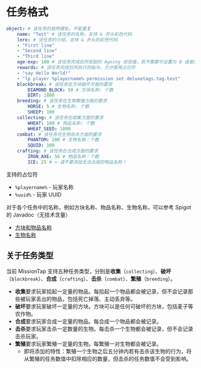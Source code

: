 # 任务格式

```yml
object: # 该任务的独特键名，不能重复
    name: "Test" # 该任务的名称，支持 & 开头彩色代码
    lore: # 该任务的介绍，支持 & 开头的彩色代码
    - "First line"
    - "Second line"
    - "Third line"
    age-exp: 100 # 该任务完成后所奖励的 Ageing 经验值，若不需要可设置为 0 或者删除该项
    rewards: # 该任务完成后所执行的指令。允许使用占位符
    - "say Hello World!"
    - "lp player %playername% permission set deluxetags.tag.test"
    blockbreak: # 该任务在方块破坏方面的要求
        DIAMOND_BLOCK: 50 # 方块名称: 个数
        DIRT: 1000
    breeding: # 该任务在生物繁殖方面的要求
        HORSE: 5 # 生物名称: 个数
        SHEEP: 100
    collecting: # 该任务在收集方面的要求
        WHEAT: 100 # 物品名称: 个数
        WHEAT_SEED: 1000
    combat: # 该任务在生物击杀方面的要求
        PHANTOM: 200 # 生物名称：个数
        SQUID: 100
    crafting: # 该任务在合成方面的要求
        IRON_AXE: 56 # 物品名称：个数
        ICE: 25 # <-请不要添加无法合成的物品名称！
```

支持的占位符

- `%playername%` - 玩家名称
- `%uuid%` - 玩家 UUID

对于各个任务中的名称，例如方块名称、物品名称、生物名称，可以参考 Spigot 的 Javadoc（无技术含量）

- [方块和物品名称](https://hub.spigotmc.org/javadocs/spigot/org/bukkit/Material.html)
- [生物名称](https://hub.spigotmc.org/javadocs/spigot/org/bukkit/entity/EntityType.html)

## 关于任务类型

当前 MissionTap 支持五种任务类型，分别是**收集**（`collecting`）、**破坏**（`blockbreak`）、**合成**（`crafting`）、**击杀**（`combat`）、**繁殖**（`breeding`）。

- **收集**要求玩家拾起一定量的物品。每拾起一个物品都会被记录，但不会记录那些被玩家丢出的物品，包括死亡掉落、主动丢弃等。
- **破坏**要求玩家破坏一定量的方块。方块可以是任何可破坏的方块，包括麦子等农作物。
- **合成**要求玩家合成一定量的物品。每合成一个物品都会被记录。
- **击杀**要求玩家击杀一定数量的生物。每击杀一个生物都会被记录，但不会记录击杀玩家。
- **繁殖**要求玩家繁殖一定量的生物。每繁殖一对生物都会被记录。
  - 即将添加的特性：繁殖一个生物之后五分钟内若有击杀该生物的行为，将从繁殖的任务数值中扣除相应的数量，但击杀的任务数值不会受到影响。